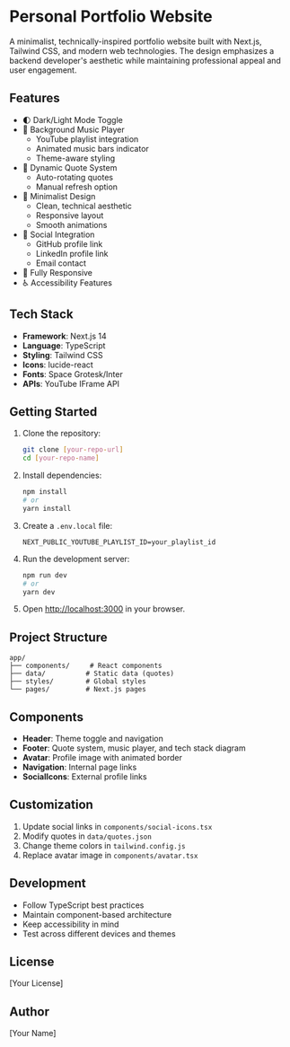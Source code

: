 # Personal Portfolio Website

A minimalist, technically-inspired portfolio website built with Next.js, Tailwind CSS, and modern web technologies. The design emphasizes a backend developer's aesthetic while maintaining professional appeal and user engagement.

## Features

- 🌓 Dark/Light Mode Toggle
- 🎵 Background Music Player
  - YouTube playlist integration
  - Animated music bars indicator
  - Theme-aware styling
- 💭 Dynamic Quote System
  - Auto-rotating quotes
  - Manual refresh option
- 🎨 Minimalist Design
  - Clean, technical aesthetic
  - Responsive layout
  - Smooth animations
- 🔗 Social Integration
  - GitHub profile link
  - LinkedIn profile link
  - Email contact
- 📱 Fully Responsive
- ♿ Accessibility Features

## Tech Stack

- **Framework**: Next.js 14
- **Language**: TypeScript
- **Styling**: Tailwind CSS
- **Icons**: lucide-react
- **Fonts**: Space Grotesk/Inter
- **APIs**: YouTube IFrame API

## Getting Started

1. Clone the repository:
   ```bash
   git clone [your-repo-url]
   cd [your-repo-name]
   ```

2. Install dependencies:
   ```bash
   npm install
   # or
   yarn install
   ```

3. Create a `.env.local` file:
   ```env
   NEXT_PUBLIC_YOUTUBE_PLAYLIST_ID=your_playlist_id
   ```

4. Run the development server:
   ```bash
   npm run dev
   # or
   yarn dev
   ```

5. Open [http://localhost:3000](http://localhost:3000) in your browser.

## Project Structure

```
app/
├── components/     # React components
├── data/          # Static data (quotes)
├── styles/        # Global styles
└── pages/         # Next.js pages
```

## Components

- **Header**: Theme toggle and navigation
- **Footer**: Quote system, music player, and tech stack diagram
- **Avatar**: Profile image with animated border
- **Navigation**: Internal page links
- **SocialIcons**: External profile links

## Customization

1. Update social links in `components/social-icons.tsx`
2. Modify quotes in `data/quotes.json`
3. Change theme colors in `tailwind.config.js`
4. Replace avatar image in `components/avatar.tsx`

## Development

- Follow TypeScript best practices
- Maintain component-based architecture
- Keep accessibility in mind
- Test across different devices and themes

## License

[Your License]

## Author

[Your Name]
